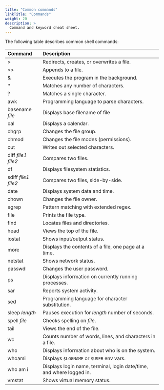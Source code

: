 ```yaml
---
title: "Common commands"
linkTitle: "Commands"
weight: 20
description: >
  Command and keyword cheat sheet.
---
```


The following table describes common shell commands:

| Command | Description |
|:--------|:------------|
| > | Redirects, creates, or overwrites a file. |
| >> | Appends to a file. |
| & | Executes the program in the background. |
| * | Matches any number of characters. |
| ? | Matches a single character. |
| awk | Programming language to parse characters. |
| basename _file_ | Displays base filename of file |
| cal | Displays a calendar. |
| chgrp | Changes the file group. |
| chmod | Changes the file modes (permissions). |
| cut | Writes out selected characters. |
| diff _file1_ _file2_ | Compares two files. |
| df | Displays filesystem statistics. |
| sdiff _file1_ _file2_ | Compares two files, side-by-side. |
| date | Displays system data and time. |
| chown | Changes the file owner. |
| egrep | Pattern matching with extended regex. |
| file | Prints the file type. |
| find | Locates files and directories. |
| head | Views the top of the file. |
| iostat | Shows input/output status. |
| more | Displays the contents of a file, one page at a time. |
| netstat | Shows network status. |
| passwd | Changes the user password. |
| ps | Displays information on currently running processes. |
| sar | Reports system activity. |
| sed | Programming language for character substitution. |
| sleep _length_ | Pauses execution for _length_ number of seconds. |
| spell _file_ | Checks spelling on _file_. |
| tail | Views the end of the file. |
| wc | Counts number of words, lines, and characters in a file. |
| who | Displays information about who is on the system. |
| whoami | Displays `$LOGNAME` or `$USER` env vars. |
| who am i | Displays login name, terminal, login date/time, and where logged in. |
| vmstat | Shows virtual memory status. |